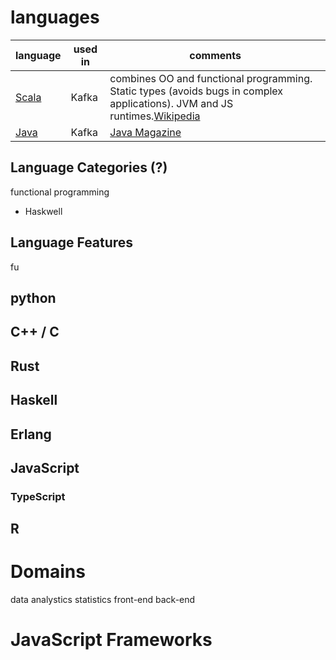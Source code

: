 # languages

|language|used in|comments|
|--|--|--|
|[Scala](https://scala-lang.org/)|Kafka|combines OO and functional programming.  Static types (avoids bugs in complex applications).  JVM and JS runtimes.[Wikipedia](https://en.wikipedia.org/wiki/Scala_(programming_language))|
|[Java](www.java.com)|Kafka|[Java Magazine](https://blogs.oracle.com/javamagazine/)|

## Language Categories (?)

functional programming
- Haskwell


## Language Features
fu

## python

## C++ / C

## Rust

## Haskell

## Erlang

## JavaScript

### TypeScript

## R

# Domains
data analystics
statistics
front-end
back-end


# JavaScript Frameworks
